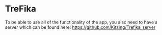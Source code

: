 # TreFika

To be able to use all of the functionality of the app, you also need to have a server which can be found here: 
https://github.com/Kitzing/Trefika_server

